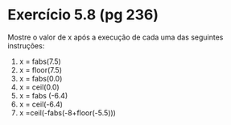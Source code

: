 # Exercício 5.8 (pg 236)

Mostre o valor de x após a execução de cada uma das seguintes instruções:

1. x = fabs(7.5)
2. x = floor(7.5)
3. x = fabs(0.0)
4. x = ceil(0.0)
5. x = fabs (-6.4)
6. x = ceil(-6.4)
7. x =ceil(-fabs(-8+floor(-5.5)))
